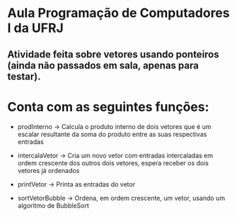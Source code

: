 # Aula Programação de Computadores I da UFRJ

## Atividade feita sobre vetores usando ponteiros (ainda não passados em sala, apenas para testar).

# Conta com as seguintes funções:

- prodInterno -> Calcula o produto interno de dois vetores que é um escalar resultante da soma do produto entre as suas respectivas entradas

- intercalaVetor -> Cria um novo vetor com entradas intercaladas em ordem crescente dos outros dois vetores, espera receber os dois vetores já ordenados

- printVetor -> Printa as entradas do vetor

- sortVetorBubble -> Ordena, em ordem crescente, um vetor, usando um algorítmo de BubbleSort

